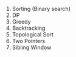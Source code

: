 1. Sorting (Binary search)
2. DP
3. Greedy
4. Backtracking
5. Topological Sort
6. Two Pointers
7. Sibling Window
